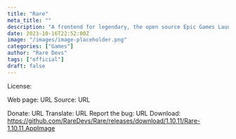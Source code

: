 ```yaml
---
title: "Rare"
meta_title: ""
description: "A frontend for legendary, the open source Epic Games Launcher alternative"
date: 2023-10-16T22:52:00Z
image: "/images/image-placeholder.png"
categories: ["Games"]
author: "Rare Devs"
tags: ["official"]
draft: false
---
```



License:

Web page: URL
Source: URL

Donate: URL
Translate: URL
Report the bug: URL
Download: https://github.com/RareDevs/Rare/releases/download/1.10.11/Rare-1.10.11.AppImage
